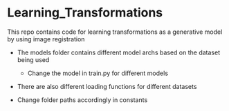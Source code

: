 # Learning_Transformations
This repo contains code for learning transformations as a generative model by using image registration

- The models folder contains different model archs based on the dataset being used
    - Change the model in train.py for different models 

- There are also different loading functions for different datasets 

- Change folder paths accordingly in constants
